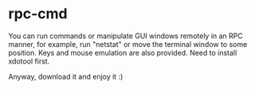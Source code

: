# rpc-cmd
You can run commands or manipulate GUI windows remotely in an RPC manner, for example, run "netstat" or move the terminal window to some position. Keys and mouse emulation are also provided. 
Need to install xdotool first.

Anyway, download it and enjoy it :)
